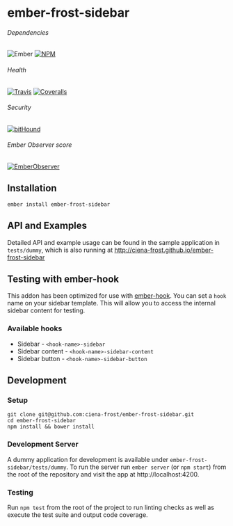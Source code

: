 [ci-img]: https://img.shields.io/travis/ciena-frost/ember-frost-sidebar.svg "Travis CI Build Status"
[ci-url]: https://travis-ci.org/ciena-frost/ember-frost-sidebar

[cov-img]: https://img.shields.io/coveralls/ciena-frost/ember-frost-sidebar.svg "Coveralls Code Coverage"
[cov-url]: https://coveralls.io/github/ciena-frost/ember-frost-sidebar

[npm-img]: https://img.shields.io/npm/v/ember-frost-sidebar.svg "NPM Version"
[npm-url]: https://www.npmjs.com/package/ember-frost-sidebar

[ember-observer-badge]: http://emberobserver.com/badges/ember-frost-sidebar.svg "Ember Observer score"
[ember-observer-badge-url]: http://emberobserver.com/addons/ember-frost-sidebar

[ember-img]: https://img.shields.io/badge/ember-1.12.2+-orange.svg "Ember 1.12.2+"

[bithound-img]: https://www.bithound.io/github/ciena-frost/ember-frost-sidebar/badges/score.svg "bitHound"
[bithound-url]: https://www.bithound.io/github/ciena-frost/ember-frost-sidebar

# ember-frost-sidebar
###### Dependencies

![Ember][ember-img]
[![NPM][npm-img]][npm-url]

###### Health

[![Travis][ci-img]][ci-url]
[![Coveralls][cov-img]][cov-url]

###### Security

[![bitHound][bithound-img]][bithound-url]

###### Ember Observer score
[![EmberObserver][ember-observer-badge]][ember-observer-badge-url]

## Installation
```
ember install ember-frost-sidebar
```

## API and Examples
Detailed API and example usage can be found in the sample application in `tests/dummy`, which is also running at http://ciena-frost.github.io/ember-frost-sidebar

## Testing with ember-hook
This addon has been optimized for use with [ember-hook](https://github.com/Ticketfly/ember-hook). You can set a `hook` name on your sidebar template. 
This will allow you to access the internal sidebar content for testing.
### Available hooks
* Sidebar - `<hook-name>-sidebar`
* Sidebar content - `<hook-name>-sidebar-content`
* Sidebar button - `<hook-name>-sidebar-button`

## Development
### Setup
```
git clone git@github.com:ciena-frost/ember-frost-sidebar.git
cd ember-frost-sidebar
npm install && bower install
```

### Development Server
A dummy application for development is available under `ember-frost-sidebar/tests/dummy`.
To run the server run `ember server` (or `npm start`) from the root of the repository and
visit the app at http://localhost:4200.

### Testing
Run `npm test` from the root of the project to run linting checks as well as execute the test suite
and output code coverage.

